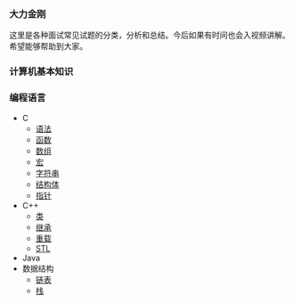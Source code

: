 ### 大力金刚

这里是各种面试常见试题的分类，分析和总结。今后如果有时间也会入视频讲解。希望能够帮助到大家。

### 计算机基本知识


### 编程语言
- C
  - [语法](https://github.com/xfdingustc/OmegaSupreme/blob/master/language/c/Grammar.md)
  - [函数](https://github.com/xfdingustc/OmegaSupreme/blob/master/language/c/Function.md)
  - [数组](https://github.com/xfdingustc/OmegaSupreme/blob/master/language/c/Array.md)
  - [宏](https://github.com/xfdingustc/OmegaSupreme/blob/master/language/c/Macro.md)
  - [字符串](https://github.com/xfdingustc/OmegaSupreme/blob/master/language/c/String.md)
  - [结构体](https://github.com/xfdingustc/OmegaSupreme/blob/master/language/c/Struct.md)
  - [指针](https://github.com/xfdingustc/OmegaSupreme/blob/master/language/c/Point.md)
- C++
  - [类](https://github.com/xfdingustc/OmegaSupreme/blob/master/language/cpp/Class.md)
  - [继承](https://github.com/xfdingustc/OmegaSupreme/blob/master/language/cpp/Inherit.md)
  - [重载](https://github.com/xfdingustc/OmegaSupreme/blob/master/language/cpp/Overload.md)
  - [STL](https://github.com/xfdingustc/OmegaSupreme/blob/master/language/cpp/STL.md)
- Java
- 数据结构
  - [链表](https://github.com/xfdingustc/OmegaSupreme/blob/master/datastructure/List.md)
  - [栈](https://github.com/xfdingustc/OmegaSupreme/blob/master/datastructure/Stack.md)
